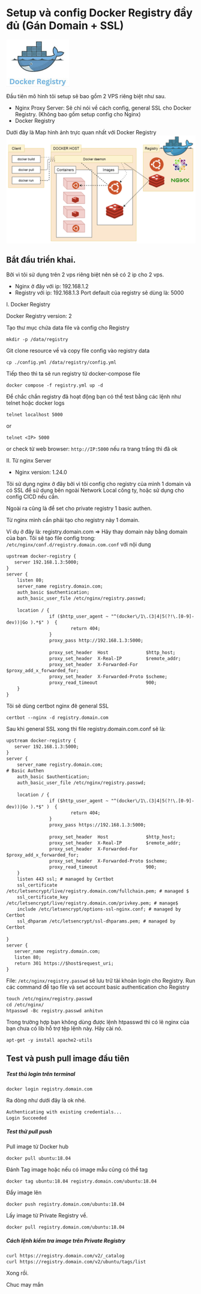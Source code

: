 # Setup và config Docker Registry đầy đủ (Gán Domain + SSL)

![docker](../.img/docker01.png)

Đầu tiên mô hình tôi setup sẽ bao gồm 2 VPS riêng biệt như sau.

- Nginx Proxy Server: Sẽ chỉ nói về cách config, general SSL cho Docker Registry. (Không bao gồm setup config cho Nginx)
- Docker Registry

Dưới đây là Map hình ảnh trực quan nhất với Docker Registry
![docker](../.img/registry-map.png)

## Bắt đầu triển khai.

Bởi vì tôi sử dụng trên 2 vps riêng biệt nên sẽ có 2 ip cho 2 vps.

* Nginx ở đây với ip: 192.168.1.2
* Registry với ip: 192.168.1.3
  Port default của registry sẽ dùng là: 5000

I. Docker Registry

Docker Registry version: 2

Tạo thư mục chứa data file và config cho Registry

```
mkdir -p /data/registry
```

Git clone resource về và copy file config vào registry data

```cp ./config.yml /data/registry/config.yml
cp ./config.yml /data/registry/config.yml
```

Tiếp theo thì ta sẽ run registry từ docker-compose file

```docker compose -f registry.yml up -d
docker compose -f registry.yml up -d
```

Để chắc chắn registry đã hoạt động bạn có thể test bằng các lệnh như telnet hoặc docker logs

```
telnet localhost 5000
```

or

```
telnet <IP> 5000
```

or check từ web browser: `http://IP:5000` nếu ra trang trắng thì đã ok

II. Từ nginx Server

- Nginx version: 1.24.0

Tôi sử dụng nginx ở đây bởi vì tôi config cho registry của mình 1 domain và có SSL để sử dụng bên ngoài Network Local công ty, hoặc sử dụng cho config CICD nếu cần.

Ngoài ra cũng là để set cho private registry 1 basic authen.

Từ nginx mình cần phải tạo cho registry này 1 domain.

Ví dụ ở đây là: registry.domain.com => Hãy thay domain này bằng domain của bạn.
Tôi sẽ tạo file config trong: `/etc/nginx/conf.d/registry.domain.com.conf` với nội dung

```
upstream docker-registry {
   server 192.168.1.3:5000;
}
server {
    listen 80;
    server_name registry.domain.com;
    auth_basic $authentication;
    auth_basic_user_file /etc/nginx/registry.passwd;

    location / {
                if ($http_user_agent ~ "^(docker\/1\.(3|4|5(?!\.[0-9]-dev))|Go ).*$" )  {
                        return 404;
                }
                proxy_pass http://192.168.1.3:5000;

                proxy_set_header  Host              $http_host;
                proxy_set_header  X-Real-IP         $remote_addr;
                proxy_set_header  X-Forwarded-For   $proxy_add_x_forwarded_for;
                proxy_set_header  X-Forwarded-Proto $scheme;
                proxy_read_timeout                  900;
    }
}
```

Tôi sẽ dùng certbot nginx đê general SSL

```
certbot --nginx -d registry.domain.com
```

Sau khi general SSL xong thì file registry.domain.com.conf sẽ là:

```
upstream docker-registry {
   server 192.168.1.3:5000;
}
server {
    server_name registry.domain.com;
# Basic Authen
    auth_basic $authentication;
    auth_basic_user_file /etc/nginx/registry.passwd;

    location / {
                if ($http_user_agent ~ "^(docker\/1\.(3|4|5(?!\.[0-9]-dev))|Go ).*$" )  {
                        return 404;
                }
                proxy_pass https://192.168.1.3:5000;

                proxy_set_header  Host              $http_host;
                proxy_set_header  X-Real-IP         $remote_addr;
                proxy_set_header  X-Forwarded-For   $proxy_add_x_forwarded_for;
                proxy_set_header  X-Forwarded-Proto $scheme;
                proxy_read_timeout                  900;
    }
    listen 443 ssl; # managed by Certbot
    ssl_certificate /etc/letsencrypt/live/registry.domain.com/fullchain.pem; # managed $
    ssl_certificate_key /etc/letsencrypt/live/registry.domain.com/privkey.pem; # manage$
    include /etc/letsencrypt/options-ssl-nginx.conf; # managed by Certbot
    ssl_dhparam /etc/letsencrypt/ssl-dhparams.pem; # managed by Certbot

}
server {
   server_name registry.domain.com;
   listen 80;
   return 301 https://$host$request_uri;
}

```

File: `/etc/nginx/registry.passwd` sẽ lưu trữ tài khoản login cho Registry.
Run các command để tạo file và set account basic authentication cho Registry

```
touch /etc/nginx/registry.passwd
cd /etc/nginx/
htpasswd -Bc registry.passwd anhitvn
```

Trong trường hợp bạn không dùng được lệnh htpasswd thì có lẽ nginx của bạn chưa có lib hỗ trợ tệp lệnh này. Hãy cài nó.

```
apt-get -y install apache2-utils
```

## Test và push pull image đầu tiên

##### Test thủ login trên terminal

```
docker login registry.domain.com
```

Ra dòng như dưới đây là ok nhé.

```
Authenticating with existing credentials...
Login Succeeded
```

##### Test thử pull push

Pull image từ Docker hub

```
docker pull ubuntu:18.04
```

Đánh Tag image hoặc nếu có image mẫu cũng có thể tag

```
docker tag ubuntu:18.04 registry.domain.com/ubuntu:18.04
```

Đẩy image lên

```
docker push registry.domain.com/ubuntu:18.04
```

Lấy image từ Private Registry về.

```
docker pull registry.domain.com/ubuntu:18.04
```

##### Cách lệnh kiểm tra image trên Private Registry

```
curl https://registry.domain.com/v2/_catalog
curl https://registry.domain.com/v2/ubuntu/tags/list
```



Xong rồi.

Chuc may mắn
